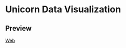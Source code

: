 # Unicorn Data Visualization
## Preview
[Web](https://stevannohero.github.io/unicorn-data-visualisation/)